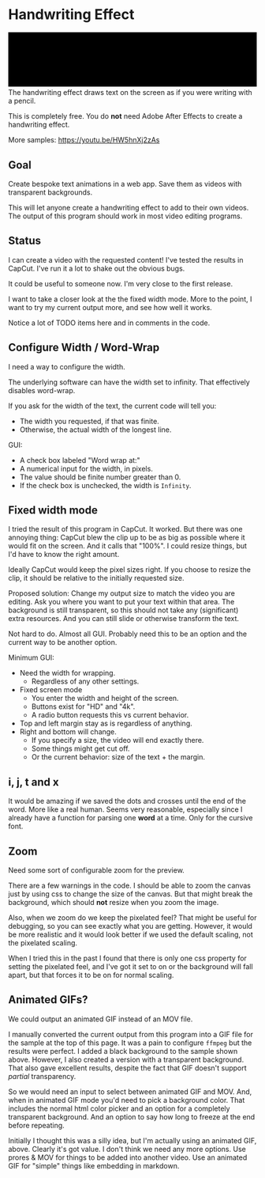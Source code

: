 # Handwriting Effect

![Sample of the handwriting effect](./for_readme/Handwriting_Sample.gif)
The handwriting effect draws text on the screen as if you were writing with a pencil.

This is completely free.
You do **not** need Adobe After Effects to create a handwriting effect.

More samples: https://youtu.be/HW5hnXj2zAs

## Goal

Create bespoke text animations in a web app.
Save them as videos with transparent backgrounds.

This will let anyone create a handwriting effect to add to their own videos.
The output of this program should work in most video editing programs.

## Status

I can create a video with the requested content!
I've tested the results in CapCut.
I've run it a lot to shake out the obvious bugs.

It could be useful to someone now.
I'm very close to the first release.

I want to take a closer look at the the fixed width mode.
More to the point, I want to try my current output more, and see how well it works.

Notice a lot of TODO items here and in comments in the code.

## Configure Width / Word-Wrap

I need a way to configure the width.

The underlying software can have the width set to infinity.
That effectively disables word-wrap.

If you ask for the width of the text, the current code will tell you:

- The width you requested, if that was finite.
- Otherwise, the actual width of the longest line.

GUI:

- A check box labeled "Word wrap at:"
- A numerical input for the width, in pixels.
- The value should be finite number greater than 0.
- If the check box is unchecked, the width is `Infinity`.

## Fixed width mode

I tried the result of this program in CapCut.
It worked.
But there was one annoying thing:
CapCut blew the clip up to be as big as possible where it would fit on the screen.
And it calls that "100%".
I could resize things, but I'd have to know the right amount.

Ideally CapCut would keep the pixel sizes right.
If you choose to resize the clip, it should be relative to the initially requested size.

Proposed solution:
Change my output size to match the video you are editing.
Ask you where you want to put your text within that area.
The background is still transparent, so this should not take any (significant) extra resources.
And you can still slide or otherwise transform the text.

Not hard to do.
Almost all GUI.
Probably need this to be an option and the current way to be another option.

Minimum GUI:

- Need the width for wrapping.
  - Regardless of any other settings.
- Fixed screen mode
  - You enter the width and height of the screen.
  - Buttons exist for "HD" and "4k".
  - A radio button requests this vs current behavior.
- Top and left margin stay as is regardless of anything.
- Right and bottom will change.
  - If you specify a size, the video will end exactly there.
  - Some things might get cut off.
  - Or the current behavior: size of the text + the margin.

## i, j, t and x

It would be amazing if we saved the dots and crosses until the end of the word.
More like a real human.
Seems very reasonable, especially since I already have a function for parsing one **word** at a time.
Only for the cursive font.

## Zoom

Need some sort of configurable zoom for the preview.

There are a few warnings in the code.
I should be able to zoom the canvas just by using css to change the size of the canvas.
But that might break the background, which should **not** resize when you zoom the image.

Also, when we zoom do we keep the pixelated feel?
That might be useful for debugging, so you can see exactly what you are getting.
However, it would be more realistic and it would look better if we used the default scaling, not the pixelated scaling.

When I tried this in the past I found that there is only one css property for setting the pixelated feel, and I've got it set to on or the background will fall apart, but that forces it to be on for normal scaling.

## Animated GIFs?

We could output an animated GIF instead of an MOV file.

I manually converted the current output from this program into a GIF file for the sample at the top of this page.
It was a pain to configure `ffmpeg` but the results were perfect.
I added a black background to the sample shown above.
However, I also created a version with a transparent background.
That also gave excellent results, despite the fact that GIF doesn't support _partial_ transparency.

So we would need an input to select between animated GIF and MOV.
And, when in animated GIF mode you'd need to pick a background color.
That includes the normal html color picker and an option for a completely transparent background.
And an option to say how long to freeze at the end before repeating.

Initially I thought this was a silly idea, but I'm actually using an animated GIF, above.
Clearly it's got value.
I don't think we need any more options.
Use prores & MOV for things to be added into another video.
Use an animated GIF for "simple" things like embedding in markdown.
